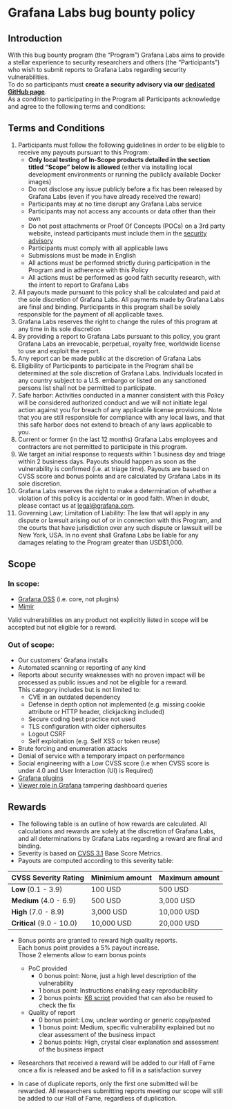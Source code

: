 # Grafana Labs bug bounty policy

## Introduction

With this bug bounty program (the “Program”) Grafana Labs aims to provide a stellar experience to security researchers and others (the “Participants”) who wish to submit reports to Grafana Labs regarding security vulnerabilities.\
To do so participants must **create a security advisory via our [dedicated GitHub page](https://github.com/grafana/tobechanged/security/advisories)**.\
As a condition to participating in the Program all Participants acknowledge and agree to the following terms and conditions:

## Terms and Conditions

1. Participants must follow the following guidelines in order to be eligible to receive any payouts pursuant to this Program:.
    * **Only local testing of In-Scope products detailed in the section titled “Scope” below is allowed** (either via installing local development environments or running the publicly available Docker images)
    * Do not disclose any issue publicly before a fix has been released by Grafana Labs (even if you have already received the reward)
    * Participants may at no time disrupt any Grafana Labs service
    * Participants may not access any accounts or data other than their own
    * Do not post attachments or Proof Of Concepts (POCs) on a 3rd party website, instead participants must include them in the [security advisory](https://github.com/grafana/tobechanged/security/advisories)
    * Participants must comply with all applicable laws
    * Submissions must be made in English
    * All actions must be performed strictly during participation in the Program and in adherence with this Policy
    * All actions must be performed as good faith security research, with the intent to report to Grafana Labs
2. All payouts made pursuant to this policy shall be calculated and paid at the sole discretion of Grafana Labs. All payments made by Grafana Labs are final and binding. Participants in this program shall be solely responsible for the payment of all applicable taxes. 
3. Grafana Labs reserves the right to change the rules of this program at any time in its sole discretion
4. By providing a report to Grafana Labs pursuant to this policy, you grant Grafana Labs an irrevocable, perpetual, royalty free, worldwide license to use and exploit the report.
5. Any report can be made public at the discretion of Grafana Labs 
6. Eligibility of Participants to participate in the Program shall be determined at the sole discretion of Grafana Labs. Individuals located in any country subject to a U.S. embargo or listed on any sanctioned persons list shall not be permitted to participate.
7. Safe harbor: Activities conducted in a manner consistent with this Policy will be considered authorized conduct and we will not initiate legal action against you for breach of any applicable license provisions. Note that you are still responsible for compliance with any local laws, and that this safe harbor does not extend to breach of any laws applicable to you.
8. Current or former (in the last 12 months) Grafana Labs employees and contractors are not permitted to participate in this program. 
9. We target an initial response to requests within 1 business day and triage within 2 business days. Payouts should happen as soon as the vulnerability is confirmed (i.e. at triage time). Payouts are based on CVSS score and bonus points and are calculated by Grafana Labs in its sole discretion.
10. Grafana Labs reserves the right to make a determination of whether a violation of this policy is accidental or in good faith. When in doubt, please contact us at legal@grafana.com.
11. Governing Law; Limitation of Liability: The law that will apply in any dispute or lawsuit arising out of or in connection with this Program, and the courts that have jurisdiction over any such dispute or lawsuit will be New York, USA. In no event shall Grafana Labs be liable for any damages relating to the Program greater than USD$1,000.

## Scope

### In scope:
* [Grafana OSS](https://github.com/grafana/grafana) (i.e. core, not plugins)
* [Mimir](https://github.com/grafana/mimir)

Valid vulnerabilities on any product not explicitly listed in scope will be accepted but not eligible for a reward.

### Out of scope:
* Our customers’ Grafana installs
* Automated scanning or reporting of any kind
* Reports about security weaknesses with no proven impact will be processed as public issues and not be eligible for a reward.\
  This category includes but is not limited to:
    * CVE in an outdated dependency
    * Defense in depth option not implemented (e.g. missing cookie attribute or HTTP header, clickjacking included)
    * Secure coding best practice not used
    * TLS configuration with older ciphersuites
    * Logout CSRF
    * Self exploitation (e.g. Self XSS or token reuse)
* Brute forcing and enumeration attacks
* Denial of service with a temporary impact on performance
* Social engineering with a Low CVSS score (i.e when CVSS score is under 4.0 and User Interaction (UI) is Required)
* [Grafana plugins](https://grafana.com/grafana/plugins/)
* [Viewer role in Grafana](https://grafana.com/docs/grafana/latest/setup-grafana/configure-security/#limit-viewer-query-permissions) tampering dashboard queries

## Rewards

* The following table is an outline of how rewards are calculated. All calculations and rewards are solely at the discretion of Grafana Labs, and all determinations by Grafana Labs regarding a reward are final and binding. 
* Severity is based on [CVSS 3.1](https://nvd.nist.gov/vuln-metrics/cvss/v3-calculator) Base Score Metrics.
* Payouts are computed according to this severity table:

| **CVSS Severity Rating** | **Minimium amount** | **Maximum amount** |
| -------------------- | --------------- | -------------- |
| **Low** (0.1 - 3.9) | 100 USD | 500 USD | 
| **Medium** (4.0 - 6.9) | 500 USD | 3,000 USD | 
| **High** (7.0 - 8.9) | 3,000 USD | 10,000 USD | 
| **Critical** (9.0 - 10.0) | 10,000 USD | 20,000 USD | 

* Bonus points are granted to reward high quality reports.\
  Each bonus point provides a 5% payout increase.\
  Those 2 elements allow to earn bonus points
    * PoC provided
        * 0 bonus point: None, just a high level description of the vulnerability
        * 1 bonus point:  Instructions enabling easy reproducibility
        * 2 bonus points: [K6 script](https://k6.io/) provided that can also be reused to check the fix
    * Quality of report
        * 0 bonus point: Low, unclear wording or generic copy/pasted
        * 1 bonus point: Medium, specific vulnerability explained but no clear assessment of the business impact
        * 2 bonus points: High, crystal clear explanation and assessment of the business impact

* Researchers that received a reward will be added to our Hall of Fame once a fix is released and be asked to fill in a satisfaction survey
* In case of duplicate reports, only the first one submitted will be rewarded. All researchers submitting reports meeting our scope will still be added to our Hall of Fame, regardless of duplication.


